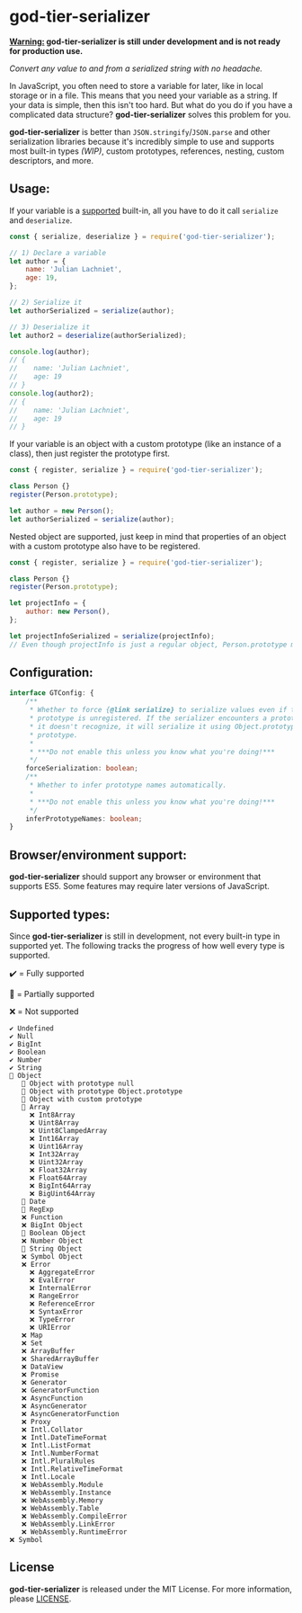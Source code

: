 # god-tier-serializer

**<ins>Warning:</ins> god-tier-serializer is still under development and is not ready for production use.**

_Convert any value to and from a serialized string with no headache._

In JavaScript, you often need to store a variable for later, like in local storage or in a file. This means that you need your variable as a string. If your data is simple, then this isn't too hard. But what do you do if you have a complicated data structure? **god-tier-serializer** solves this problem for you.

**god-tier-serializer** is better than `JSON.stringify`/`JSON.parse` and other serialization libraries because it's incredibly simple to use and supports most built-in types _(WIP)_, custom prototypes, references, nesting, custom descriptors, and more.

## Usage:

If your variable is a [supported](#supported-types) built-in, all you have to do it call `serialize` and `deserialize`.

```js
const { serialize, deserialize } = require('god-tier-serializer');

// 1) Declare a variable
let author = {
	name: 'Julian Lachniet',
	age: 19,
};

// 2) Serialize it
let authorSerialized = serialize(author);

// 3) Deserialize it
let author2 = deserialize(authorSerialized);

console.log(author);
// {
//    name: 'Julian Lachniet',
//    age: 19
// }
console.log(author2);
// {
//    name: 'Julian Lachniet',
//    age: 19
// }
```

If your variable is an object with a custom prototype (like an instance of a class), then just register the prototype first.

```js
const { register, serialize } = require('god-tier-serializer');

class Person {}
register(Person.prototype);

let author = new Person();
let authorSerialized = serialize(author);
```

Nested object are supported, just keep in mind that properties of an object with a custom prototype also have to be registered.

```js
const { register, serialize } = require('god-tier-serializer');

class Person {}
register(Person.prototype);

let projectInfo = {
	author: new Person(),
};

let projectInfoSerialized = serialize(projectInfo);
// Even though projectInfo is just a regular object, Person.prototype must still be registered beforehand.
```

## Configuration:

```ts
interface GTConfig: {
	/**
	 * Whether to force {@link serialize} to serialize values even if their
	 * prototype is unregistered. If the serializer encounters a prototype that
	 * it doesn't recognize, it will serialize it using Object.prototype as the
	 * prototype.
	 *
	 * ***Do not enable this unless you know what you're doing!***
	 */
	forceSerialization: boolean;
	/**
	 * Whether to infer prototype names automatically.
	 *
	 * ***Do not enable this unless you know what you're doing!***
	 */
	inferPrototypeNames: boolean;
}
```

## Browser/environment support:

**god-tier-serializer** should support any browser or environment that supports ES5. Some features may require later versions of JavaScript.

## Supported types:

Since **god-tier-serializer** is still in development, not every built-in type in supported yet. The following tracks the progress of how well every type is supported.

✔️ = Fully supported

📝 = Partially supported

❌ = Not supported

```
✔️ Undefined
✔️ Null
✔️ BigInt
✔️ Boolean
✔️ Number
✔️ String
📝 Object
   📝 Object with prototype null
   📝 Object with prototype Object.prototype
   📝 Object with custom prototype
   📝 Array
     ❌ Int8Array
     ❌ Uint8Array
     ❌ Uint8ClampedArray
     ❌ Int16Array
     ❌ Uint16Array
     ❌ Int32Array
     ❌ Uint32Array
     ❌ Float32Array
     ❌ Float64Array
     ❌ BigInt64Array
     ❌ BigUint64Array
   📝 Date
   📝 RegExp
   ❌ Function
   ❌ BigInt Object
   📝 Boolean Object
   ❌ Number Object
   📝 String Object
   ❌ Symbol Object
   ❌ Error
     ❌ AggregateError
     ❌ EvalError
     ❌ InternalError
     ❌ RangeError
     ❌ ReferenceError
     ❌ SyntaxError
     ❌ TypeError
     ❌ URIError
   ❌ Map
   ❌ Set
   ❌ ArrayBuffer
   ❌ SharedArrayBuffer
   ❌ DataView
   ❌ Promise
   ❌ Generator
   ❌ GeneratorFunction
   ❌ AsyncFunction
   ❌ AsyncGenerator
   ❌ AsyncGeneratorFunction
   ❌ Proxy
   ❌ Intl.Collator
   ❌ Intl.DateTimeFormat
   ❌ Intl.ListFormat
   ❌ Intl.NumberFormat
   ❌ Intl.PluralRules
   ❌ Intl.RelativeTimeFormat
   ❌ Intl.Locale
   ❌ WebAssembly.Module
   ❌ WebAssembly.Instance
   ❌ WebAssembly.Memory
   ❌ WebAssembly.Table
   ❌ WebAssembly.CompileError
   ❌ WebAssembly.LinkError
   ❌ WebAssembly.RuntimeError
❌ Symbol
```

## License

**god-tier-serializer** is released under the MIT License. For more information, please [LICENSE](https://github.com/jlachniet/god-tier-serializer/blob/main/LICENSE).
